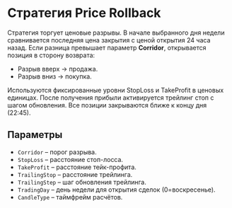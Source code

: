 # Стратегия Price Rollback

Стратегия торгует ценовые разрывы.
В начале выбранного дня недели сравнивается последняя цена закрытия с ценой открытия 24 часа назад.
Если разница превышает параметр **Corridor**, открывается позиция в сторону возврата:

- Разрыв вверх → продажа.
- Разрыв вниз → покупка.

Используются фиксированные уровни StopLoss и TakeProfit в ценовых единицах.
После получения прибыли активируется трейлинг стоп с шагом обновления.
Все позиции закрываются ближе к концу дня (22:45).

## Параметры
- `Corridor` – порог разрыва.
- `StopLoss` – расстояние стоп-лосса.
- `TakeProfit` – расстояние тейк-профита.
- `TrailingStop` – расстояние трейлинга.
- `TrailingStep` – шаг обновления трейлинга.
- `TradingDay` – день недели для открытия сделок (0=воскресенье).
- `CandleType` – таймфрейм расчётов.
